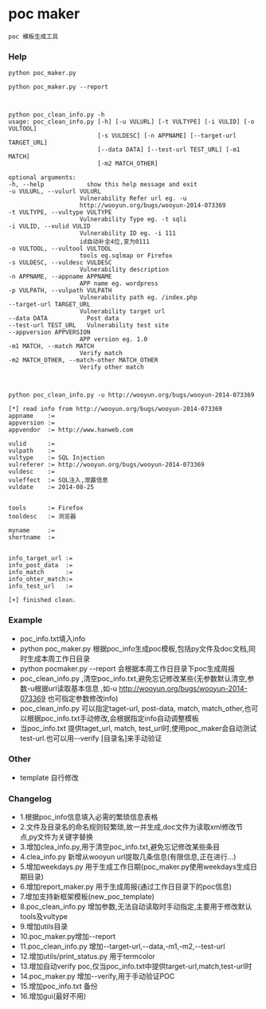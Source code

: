 poc maker
===========

    poc 模板生成工具

### Help

    python poc_maker.py

    python poc_maker.py --report



    python poc_clean_info.py -h
    usage: poc_clean_info.py [-h] [-u VULURL] [-t VULTYPE] [-i VULID] [-o VULTOOL]
                             [-s VULDESC] [-n APPNAME] [--target-url TARGET_URL]
                             [--data DATA] [--test-url TEST_URL] [-m1 MATCH]
                             [-m2 MATCH_OTHER]

    optional arguments:
    -h, --help            show this help message and exit
    -u VULURL, --vulurl VULURL
                        Vulnerability Refer url eg. -u
                        http://wooyun.org/bugs/wooyun-2014-073369
    -t VULTYPE, --vultype VULTYPE
                        Vulnerability Type eg. -t sqli
    -i VULID, --vulid VULID
                        Vulnerability ID eg. -i 111
                        id自动补全4位,变为0111
    -o VULTOOL, --vultool VULTOOL
                        tools eg.sqlmap or Firefox
    -s VULDESC, --vuldesc VULDESC
                        Vulnerability description
    -n APPNAME, --appname APPNAME
                        APP name eg. wordpress
    -p VULPATH, --vulpath VULPATH
                        Vulnerability path eg. /index.php
    --target-url TARGET_URL
                        Vulnerability target url
    --data DATA           Post data
    --test-url TEST_URL   Vulnerability test site
    --appversion APPVERSION
                        APP version eg. 1.0
    -m1 MATCH, --match MATCH
                        Verify match
    -m2 MATCH_OTHER, --match-other MATCH_OTHER
                        Verify other match 



    python poc_clean_info.py -u http://wooyun.org/bugs/wooyun-2014-073369

    [*] read info from http://wooyun.org/bugs/wooyun-2014-073369
    appname    :=
    appversion :=
    appvendor  := http://www.hanweb.com

    vulid      :=
    vulpath    :=
    vultype    := SQL Injection
    vulreferer := http://wooyun.org/bugs/wooyun-2014-073369
    vuldesc    :=
    vuleffect  := SQL注入,泄露信息
    vuldate    := 2014-08-25


    tools      := Firefox
    tooldesc   := 浏览器

    myname     :=
    shortname  :=


    info_target_url :=
    info_post_data  :=
    info_match      :=
    info_ohter_match:=
    info_test_url   :=

    [+] finished clean.


### Example
* poc_info.txt填入info
* python poc_maker.py 根据poc_info生成poc模板,包括py文件及doc文档,同时生成本周工作日目录
* python pocmaker.py --report 会根据本周工作日目录下poc生成周报
* poc_clean_info.py ,清空poc_info.txt,避免忘记修改某些(无参数默认清空,参数-u根据url读取基本信息
,如-u http://wooyun.org/bugs/wooyun-2014-073369 也可指定参数修改info)
* poc_clean_info.py 可以指定taget-url, post-data, match, match_other,也可以根据poc_info.txt手动修改,会根据指定info自动调整模板
* 当poc_info.txt 提供taget_url, match, test_url时,使用poc_maker会自动测试test-url.也可以用--verify [目录名]来手动验证



### Other
* template 自行修改


### Changelog
* 1.根据poc_info信息填入必需的繁琐信息表格
* 2.文件及目录名的命名规则较繁琐,故一并生成,doc文件为读取xml修改节点,py文件为关键字替换
* 3.增加clea_info.py,用于清空poc_info.txt,避免忘记修改某些条目
* 4.clea_info.py 新增从wooyun url提取几条信息(有限信息,正在进行...)
* 5.增加weekdays.py 用于生成工作日期(poc_maker.py使用weekdays生成日期目录)
* 6.增加report_maker.py 用于生成周报(通过工作日目录下的poc信息)
* 7.增加支持新框架模板(new_poc_template)
* 8.poc_clean_info.py 增加参数,无法自动读取时手动指定,主要用于修改默认tools及vultype
* 9.增加utils目录
* 10.poc_maker.py增加--report
* 11.poc_clean_info.py 增加--target-url,--data,-m1,-m2,--test-url
* 12.增加utils/print_status.py 用于termcolor
* 13.增加自动verify poc,仅当poc_info.txt中提供target-url,match,test-url时
* 14.poc_maker.py 增加--verify,用于手动验证POC
* 15.增加poc_info.txt 备份
* 16.增加gui(最好不用)
